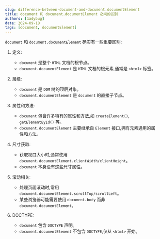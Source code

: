 ```yaml
---
slug: difference-between-document-and-document.documentElement
title: document 和 document.documentElement 之间的区别
authors: [1adybug]
date: 2024-09-18
tags: [document, documentElement]
---
```


`document` 和 `document.documentElement` 确实有一些重要区别:

1. 定义:

   - `document` 是整个 `HTML` 文档的根节点。
   - `document.documentElement` 是 `HTML` 文档的根元素,通常是 `<html>` 标签。

2. 层级:

   - `document` 是 `DOM` 树的顶层对象。
   - `document.documentElement` 是 `document` 的直接子节点。

3. 属性和方法:

   - `document` 包含许多特有的属性和方法,如 `createElement()`, `getElementById()` 等。
   - `document.documentElement` 主要继承自 `Element` 接口,拥有元素通用的属性和方法。

4. 尺寸获取:

   - 获取视口大小时,通常使用 `document.documentElement.clientWidth/clientHeight`。
   - `document` 本身没有这些尺寸属性。

5. 滚动相关:

   - 处理页面滚动时,常用 `document.documentElement.scrollTop/scrollLeft`。
   - 某些浏览器可能需要使用 `document.body` 而非 `document.documentElement`。

6. DOCTYPE:
   - `document` 包含 `DOCTYPE` 声明。
   - `document.documentElement` 不包含 `DOCTYPE`,仅从 `<html>` 开始。
